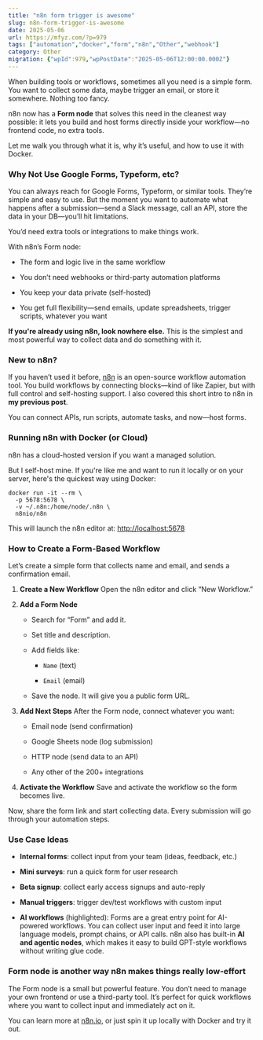 ```yaml
---
title: "n8n form trigger is awesome"
slug: n8n-form-trigger-is-awesome
date: 2025-05-06
url: https://mfyz.com/?p=979
tags: ["automation","docker","form","n8n","Other","webhook"]
category: Other
migration: {"wpId":979,"wpPostDate":"2025-05-06T12:00:00.000Z"}
---
```


When building tools or workflows, sometimes all you need is a simple form. You want to collect some data, maybe trigger an email, or store it somewhere. Nothing too fancy.

n8n now has a **Form node** that solves this need in the cleanest way possible: it lets you build and host forms directly inside your workflow—no frontend code, no extra tools.

Let me walk you through what it is, why it’s useful, and how to use it with Docker.

### Why Not Use Google Forms, Typeform, etc?

You can always reach for Google Forms, Typeform, or similar tools. They’re simple and easy to use. But the moment you want to automate what happens after a submission—send a Slack message, call an API, store the data in your DB—you’ll hit limitations.

You’d need extra tools or integrations to make things work.

With n8n’s Form node:

*   The form and logic live in the same workflow

*   You don’t need webhooks or third-party automation platforms

*   You keep your data private (self-hosted)

*   You get full flexibility—send emails, update spreadsheets, trigger scripts, whatever you want

**If you're already using n8n, look nowhere else.** This is the simplest and most powerful way to collect data and do something with it.

### New to n8n?

If you haven’t used it before, [n8n](https://n8n.io/) is an open-source workflow automation tool. You build workflows by connecting blocks—kind of like Zapier, but with full control and self-hosting support. I also covered this short intro to n8n in **my previous post**.

You can connect APIs, run scripts, automate tasks, and now—host forms.

### Running n8n with Docker (or Cloud)

n8n has a cloud-hosted version if you want a managed solution.

But I self-host mine. If you're like me and want to run it locally or on your server, here's the quickest way using Docker:

```
docker run -it --rm \
  -p 5678:5678 \
  -v ~/.n8n:/home/node/.n8n \
  n8nio/n8n

```

This will launch the n8n editor at: [](http://localhost:5678/)[http://localhost:5678](http://localhost:5678)

### How to Create a Form-Based Workflow

Let’s create a simple form that collects name and email, and sends a confirmation email.

1.  **Create a New Workflow** Open the n8n editor and click “New Workflow.”

3.  **Add a Form Node**
    *   Search for “Form” and add it.
    
    *   Set title and description.
    
    *   Add fields like:
        *   `Name` (text)
        
        *   `Email` (email)
    
    *   Save the node. It will give you a public form URL.

5.  **Add Next Steps** After the Form node, connect whatever you want:
    *   Email node (send confirmation)
    
    *   Google Sheets node (log submission)
    
    *   HTTP node (send data to an API)
    
    *   Any other of the 200+ integrations

7.  **Activate the Workflow** Save and activate the workflow so the form becomes live.

Now, share the form link and start collecting data. Every submission will go through your automation steps.

### Use Case Ideas

*   **Internal forms**: collect input from your team (ideas, feedback, etc.)

*   **Mini surveys**: run a quick form for user research

*   **Beta signup**: collect early access signups and auto-reply

*   **Manual triggers**: trigger dev/test workflows with custom input

*   **AI workflows** (highlighted): Forms are a great entry point for AI-powered workflows. You can collect user input and feed it into large language models, prompt chains, or API calls. n8n also has built-in **AI and agentic nodes**, which makes it easy to build GPT-style workflows without writing glue code.

### Form node is another way n8n makes things really low-effort

The Form node is a small but powerful feature. You don’t need to manage your own frontend or use a third-party tool. It’s perfect for quick workflows where you want to collect input and immediately act on it.

You can learn more at [n8n.io](https://n8n.io/), or just spin it up locally with Docker and try it out.